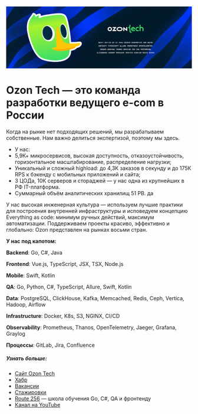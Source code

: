 ![](/assets/images/Cover.png)

# Ozon Tech — это команда разработки ведущего e-com в России

Когда на рынке нет подходящих решений, мы разрабатываем собственные. Нам важно делиться экспертизой, поэтому мы здесь. 

+ У нас:
+ 5,9К+ микросервисов, высокая доступность, отказоустойчивость, горизонтальное масштабирование, распределение нагрузки;
+ Уникальный и сложный highload: до 4,3К заказов в секунду и до 175К RPS к бэкенду с мобильных приложений и сайта;
+ 3 ЦОДа, 10К серверов и стораджей — у нас одна из крупнейших в РФ IT-платформа.
+ Суммарный объём аналитических хранилищ 51 PB.
да

У нас высокая инженерная культура — используем лучшие практики для построения внутренней инфраструктуры и исповедуем концепцию Everything as code: минимум ручных действий, максимум автоматизации. Поддерживаем проекты красиво, эффективно и глобально: Ozon представлен на рынках восьми стран.

**У нас под капотом:**

**Backend**: Go, С#, Java

**Frontend**: Vue.js, TypeScript, JSX, TSX, Node.js

**Mobile**: Swift, Kotlin

**QA**: Go, Python, C#, TypeScript, Allure, Swift, Kotlin

**Data**: PostgreSQL, ClickHouse, Kafka, Memcached, Redis, Ceph, Vertica, Hadoop, Airflow

**Infrastructure**: Docker, K8s, S3, NGINX, CI/CD

**Observability**: Prometheus, Thanos, OpenTelemetry, Jaeger, Grafana, Graylog

**Процессы**: GitLab, Jira, Confluence

##### Узнать больше:
+ [Сайт Ozon Tech](https://tech.ozon.ru/)
+ [Хабр](https://habr.com/ru/company/ozontech/blog/)
+ [Вакансии](https://job.ozon.ru/it/)
+ [Стажировки](https://ozon.dev/internship)
+ [Route 256](https://route256.ozon.ru/) — школа обучения Go, C#, QA и фронтенду
+ [Канал на YouTube](https://www.youtube.com/channel/UCCqNFXg3NRbRA6qNKFRecdw)

